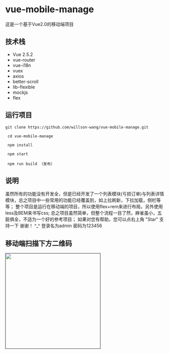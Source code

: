 # vue-mobile-manage

这是一个基于Vue2.0的移动端项目


## 技术栈

* Vue 2.5.2
* vue-router
* vue-i18n
* vuex
* axios
* better-scroll
* lib-flexible
* mockjs
* flex

## 运行项目

```
git clone https://github.com/willson-wang/vue-mobile-manage.git

 cd vue-mobile-manage

 npm install
  
 npm start

 npm run build （发布）
```

## 说明

虽然所有的功能没有开发全，但是已经开发了一个列表模块(亏损订单)与列表详情模块，总之项目中一些常用的功能已经覆盖到，如上拉刷新，下拉加载，侧栏等等；
整个项目是运行在移动端的项目，所以使用flex+rem来进行布局，另外使用less及BEM来书写css;
总之项目虽然简单，但整个流程一目了然，麻雀虽小，五脏俱全，不适为一个好的参考项目；
如果对您有帮助，您可以点右上角 "Star" 支持一下 谢谢！ ^_^
登录名为admin 密码为123456


## 移动端扫描下方二维码

<a href="" target="_blank">
    <img src="" width="300" height="300" style="max-width:100%;">
</a>